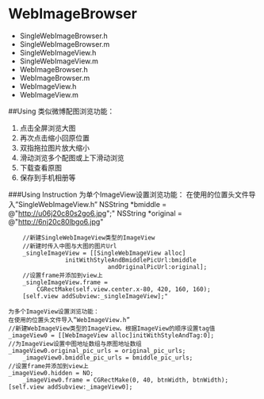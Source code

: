 # WebImageBrowser
- SingleWebImageBrowser.h
- SingleWebImageBrowser.m
- SingleWebImageView.h
- SingleWebImageView.m
- WebImageBrowser.h
- WebImageBrowser.m
- WebImageView.h
- WebImageView.m

##Using
类似微博配图浏览功能：

1. 点击全屏浏览大图
2. 再次点击缩小回原位置
3. 双指拖拉图片放大缩小
4. 滑动浏览多个配图或上下滑动浏览
5. 下载查看原图
6. 保存到手机相册等



###Using Instruction
	为单个ImageView设置浏览功能：
	在使用的位置头文件导入”SingleWebImageView.h”
	NSString *bmiddle = @"http://u06j20c80s2go6.jpg";"
		NSString *original = @"http://6nj20c80lbgo6.jpg"
	
		//新建SingleWebImageView类型的ImageView
		//新建时传入中图与大图的图片Url
		_singleImageView = [[SingleWebImageView alloc]
					initWithStyleAndBmiddlePicUrl:bmiddle 
				 	  			andOriginalPicUrl:original];
		//设置frame并添加到view上
		_singleImageView.frame = 
			CGRectMake(self.view.center.x-80, 420, 160, 160);
		[self.view addSubview:_singleImageView];"
		
	为多个ImageView设置浏览功能：
	在使用的位置头文件导入”WebImageView.h”
	//新建WebImageView类型的ImageView。根据ImageView的顺序设置tag值
	_imageView0 = [[WebImageView alloc]initWithStyleAndTag:0];
	//为ImageView设置中图地址数组与原图地址数组
	_imageView0.original_pic_urls = original_pic_urls;
        _imageView0.bmiddle_pic_urls = bmiddle_pic_urls;
	//设置frame并添加到view上
	_imageView0.hidden = NO;
        _imageView0.frame = CGRectMake(0, 40, btnWidth, btnWidth);    	
	[self.view addSubview:_imageView0];